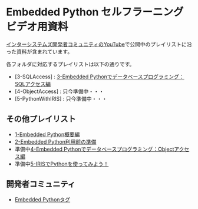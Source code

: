 # Embedded Python セルフラーニングビデオ用資料

[インターシステムズ開発者コミュニティのYouTube](https://www.youtube.com/channel/UC-fNl739w4X0K6_vkcE76GQ)で公開中のプレイリストに沿った資料が含まれています。

各フォルダに対応するプレイリストは以下の通りです。

- [3-SQLAccess] : [3-Embedded Pythonでデータベースプログラミング：SQLアクセス編](https://www.youtube.com/playlist?list=PLzSN_5VbNaxDAPjSBe5F-uGbGkoJqcerL) 
- [4-ObjectAccess] : 只今準備中・・・
- [5-PythonWithIRIS] : 只今準備中・・・


## その他プレイリスト

- [1-Embedded Python概要編](https://www.youtube.com/playlist?list=PLzSN_5VbNaxBowDUZQfqL3bvaXpkCMPW2)
- [2-Embedded Python利用前の準備](https://www.youtube.com/playlist?list=PLzSN_5VbNaxCqdcK4yiFwzXe041RBtD6V)
- 準備中[4-Embedded Pythonでデータベースプログラミング：Objectアクセス編]()
- 準備中[5-IRISでPythonを使ってみよう！]()

## 開発者コミュニティ
- [Embedded Pythonタグ](https://jp.community.intersystems.com/tags/embedded-python)